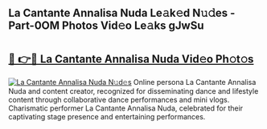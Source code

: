 ## La Cantante Annalisa Nuda Le𝚊k𝚎d N𝚞𝚍es - Part-0OM Photos Vid𝚎o Le𝚊ks gJwSu

# <h2><a href="http://fbeuf8.evod.top/?m=La+Cantante+Annalisa+Nuda">🔗 👉🔴 La Cantante Annalisa Nuda Vid𝚎o Ph𝚘t𝚘s</a></h2>

[![La Cantante Annalisa Nuda N𝚞d𝚎s](https://i.imgur.com/8V9OHl7.gif)](http://fbeuf8.evod.top/?m=La+Cantante+Annalisa+Nuda)
Online persona La Cantante Annalisa Nuda and content creator, recognized for disseminating dance and lifestyle content through collaborative dance performances and mini vlogs. Charismatic performer La Cantante Annalisa Nuda, celebrated for their captivating stage presence and entertaining performances. 
